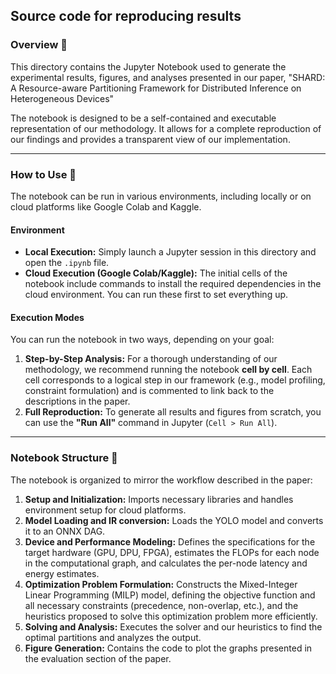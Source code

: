 ## Source code for reproducing results

### Overview 📝

This directory contains the Jupyter Notebook used to generate the experimental results, figures, and analyses presented in our paper, "SHARD: A Resource-aware Partitioning Framework for Distributed Inference on Heterogeneous Devices"

The notebook is designed to be a self-contained and executable representation of our methodology. It allows for a complete reproduction of our findings and provides a transparent view of our implementation.

---

### How to Use 🚀

The notebook can be run in various environments, including locally or on cloud platforms like Google Colab and Kaggle.

#### Environment

  * **Local Execution:** Simply launch a Jupyter session in this directory and open the `.ipynb` file.
  * **Cloud Execution (Google Colab/Kaggle):** The initial cells of the notebook include commands to install the required dependencies in the cloud environment. You can run these first to set everything up.

#### Execution Modes

You can run the notebook in two ways, depending on your goal:

1.  **Step-by-Step Analysis:** For a thorough understanding of our methodology, we recommend running the notebook **cell by cell**. Each cell corresponds to a logical step in our framework (e.g., model profiling, constraint formulation) and is commented to link back to the descriptions in the paper.
2.  **Full Reproduction:** To generate all results and figures from scratch, you can use the **"Run All"** command in Jupyter (`Cell > Run All`).

-----

### Notebook Structure 🔬

The notebook is organized to mirror the workflow described in the paper:

1.  **Setup and Initialization:** Imports necessary libraries and handles environment setup for cloud platforms.
2.  **Model Loading and IR conversion:** Loads the YOLO model and converts it to an ONNX DAG.
3.  **Device and Performance Modeling:** Defines the specifications for the target hardware (GPU, DPU, FPGA), estimates the FLOPs for each node in the computational graph, and calculates the per-node latency and energy estimates.
4.  **Optimization Problem Formulation:** Constructs the Mixed-Integer Linear Programming (MILP) model, defining the objective function and all necessary constraints (precedence, non-overlap, etc.), and the heuristics proposed to solve this optimization problem more efficiently.
5.  **Solving and Analysis:** Executes the solver and our heuristics to find the optimal partitions and analyzes the output.
6.  **Figure Generation:** Contains the code to plot the graphs presented in the evaluation section of the paper.
